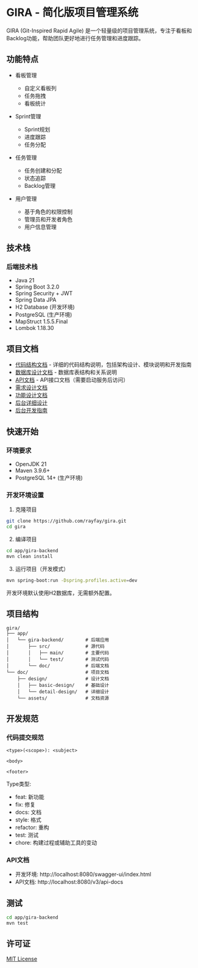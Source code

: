 # GIRA - 简化版项目管理系统

GIRA (Git-Inspired Rapid Agile) 是一个轻量级的项目管理系统，专注于看板和Backlog功能，帮助团队更好地进行任务管理和进度跟踪。

## 功能特点

- 看板管理
  - 自定义看板列
  - 任务拖拽
  - 看板统计

- Sprint管理
  - Sprint规划
  - 进度跟踪
  - 任务分配

- 任务管理
  - 任务创建和分配
  - 状态追踪
  - Backlog管理

- 用户管理
  - 基于角色的权限控制
  - 管理员和开发者角色
  - 用户信息管理

## 技术栈

### 后端技术栈
- Java 21
- Spring Boot 3.2.0
- Spring Security + JWT
- Spring Data JPA
- H2 Database (开发环境)
- PostgreSQL (生产环境)
- MapStruct 1.5.5.Final
- Lombok 1.18.30

## 项目文档

- [代码结构文档](app/gira-backend/doc/code-structure.md) - 详细的代码结构说明，包括架构设计、模块说明和开发指南
- [数据库设计文档](doc/design/basic-design/database.md) - 数据库表结构和关系说明
- [API文档](http://localhost:8080/swagger-ui/index.html) - API接口文档（需要启动服务后访问）
- [需求设计文档](doc/design/basic-design/requirements.md)
- [功能设计文档](doc/design/basic-design/functional.md)
- [后台详细设计](doc/design/detail-design/backend-design.md)
- [后台开发指南](doc/design/detail-design/backend-development.md)

## 快速开始

### 环境要求
- OpenJDK 21
- Maven 3.9.6+
- PostgreSQL 14+ (生产环境)

### 开发环境设置

1. 克隆项目
```bash
git clone https://github.com/rayfay/gira.git
cd gira
```

2. 编译项目
```bash
cd app/gira-backend
mvn clean install
```

3. 运行项目（开发模式）
```bash
mvn spring-boot:run -Dspring.profiles.active=dev
```

开发环境默认使用H2数据库，无需额外配置。

## 项目结构

```
gira/
├── app/
│   └── gira-backend/        # 后端应用
│       ├── src/             # 源代码
│       │   ├── main/        # 主要代码
│       │   └── test/        # 测试代码
│       └── doc/             # 后端文档
└── doc/                     # 项目文档
    ├── design/              # 设计文档
    │   ├── basic-design/    # 基础设计
    │   └── detail-design/   # 详细设计
    └── assets/              # 文档资源
```

## 开发规范

### 代码提交规范

```
<type>(<scope>): <subject>

<body>

<footer>
```

Type类型:
- feat: 新功能
- fix: 修复
- docs: 文档
- style: 格式
- refactor: 重构
- test: 测试
- chore: 构建过程或辅助工具的变动

### API文档

- 开发环境: http://localhost:8080/swagger-ui/index.html
- API文档: http://localhost:8080/v3/api-docs

## 测试

```bash
cd app/gira-backend
mvn test
```

## 许可证

[MIT License](LICENSE) 